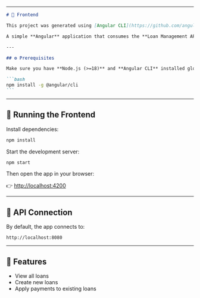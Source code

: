 
---

````markdown
# 🎨 Frontend

This project was generated using [Angular CLI](https://github.com/angular/angular-cli) version 19.1.6.

A simple **Angular** application that consumes the **Loan Management API** to display, create, and manage loans.

---

## ⚙️ Prerequisites

Make sure you have **Node.js (>=18)** and **Angular CLI** installed globally:

```bash
npm install -g @angular/cli
```
````

---

## 🚀 Running the Frontend

Install dependencies:

```bash
npm install
```

Start the development server:

```bash
npm start
```

Then open the app in your browser:

👉 [http://localhost:4200](http://localhost:4200)

---

## 🔗 API Connection

By default, the app connects to:

```
http://localhost:8080
```

---

## 🧩 Features

- View all loans
- Create new loans
- Apply payments to existing loans

